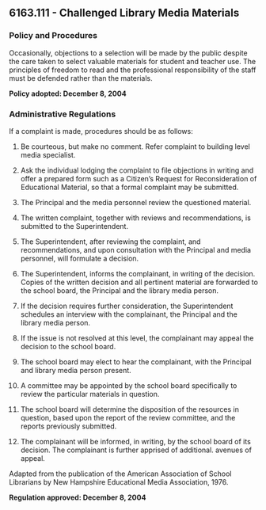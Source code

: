 ## 6163.111 - Challenged Library Media Materials

### Policy and Procedures

Occasionally, objections to a selection will be made by the public despite the care taken to select valuable materials for student and teacher use. The principles of freedom to read and the professional responsibility of the staff must be defended rather than the materials.

**Policy adopted:  December 8, 2004**

### Administrative Regulations

If a complaint is made, procedures should be as follows:

1.  Be courteous, but make no comment. Refer complaint to building level media specialist.

2.  Ask the individual lodging the complaint to file objections in writing and offer a prepared form such as a Citizen’s Request for Reconsideration of Educational Material, so that a formal complaint may be submitted.

3.  The Principal and the media personnel review the questioned material.

4.  The written complaint, together with reviews and recommendations, is submitted to the Superintendent.

5.  The Superintendent, after reviewing the complaint, and recommendations, and upon consultation with the Principal and media personnel, will formulate a decision.

6.  The Superintendent, informs the complainant, in writing of the decision. Copies of the written decision and all pertinent material are forwarded to the school board, the Principal and the library media person.

7.  If the decision requires further consideration, the Superintendent schedules an interview with the complainant, the Principal and the library media person.

8.  If the issue is not resolved at this level, the complainant may appeal the decision to the school board.

9.  The school board may elect to hear the complainant, with the Principal and library media person present.

10.  A committee may be appointed by the school board specifically to review the particular materials in question.

11.  The school board will determine the disposition of the resources in question, based upon the report of the review committee, and the reports previously submitted.

12.  The complainant will be informed, in writing, by the school board of its decision. The complainant is further apprised of additional. avenues of appeal.

Adapted from the publication of the American Association of School Librarians by New Hampshire Educational Media Association, 1976.

**Regulation approved:  December 8, 2004**

